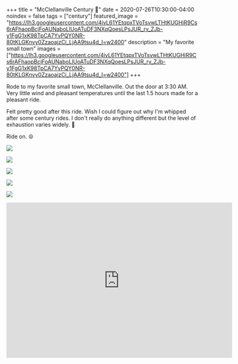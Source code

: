 +++
title =  "McClellanville Century 💯"
date = 2020-07-26T10:30:00-04:00
noindex = false
tags = ["century"]
featured_image = "https://lh3.googleusercontent.com/4ivL61YEtqpxTVoTsvwLTHtKUGHiR9Cs6rAFhaopBcjFoAUNaboLlUoATuDF3NXqQoesLPsJUR_rv_ZJb-y1FgG1xK98TpCA7YvPQY0NR-80tKLGKnvy0ZzaoajzCi_LjAA9tsu4d_I=w2400"
description = "My favorite small town"
images = ["https://lh3.googleusercontent.com/4ivL61YEtqpxTVoTsvwLTHtKUGHiR9Cs6rAFhaopBcjFoAUNaboLlUoATuDF3NXqQoesLPsJUR_rv_ZJb-y1FgG1xK98TpCA7YvPQY0NR-80tKLGKnvy0ZzaoajzCi_LjAA9tsu4d_I=w2400"]
+++

Rode to my favorite small town, McClellanville. Out the door at 3:30 AM. Very little wind and pleasant temperatures until the last 1.5 hours made for a pleasant ride.

Felt pretty good after this ride. Wish I could figure out why I'm whipped after some century rides. I don't really do anything different but the level of exhaustion varies widely. 🤔

Ride on. ☮

<a href='https://lh3.googleusercontent.com/M-JFAciKwATLf9TcUUtWJlKNDBdXmTSfh5G4tPItqXMPB46d7bO7tX7EN3yEejpIblin8Mhx6Gc4Jt0NCt_XFffqzrK-WO-J8OdSbQJUAiOX6ZGvvT_zNgailO-qeIyI0daWexpuJ-M=w2400'><img src='https://lh3.googleusercontent.com/M-JFAciKwATLf9TcUUtWJlKNDBdXmTSfh5G4tPItqXMPB46d7bO7tX7EN3yEejpIblin8Mhx6Gc4Jt0NCt_XFffqzrK-WO-J8OdSbQJUAiOX6ZGvvT_zNgailO-qeIyI0daWexpuJ-M=w2400'></a>

<a href='https://lh3.googleusercontent.com/K0BD8AzlAJggj7FR95vO71MJvS2gNSYJJ_OXdEEBoCAjLbjV4-WTuB4bOlrkE7Rdh9yWmPU8vVmSvwW5KGaaZbS-JnL4xDGbSk6kjLVwGnkQRRD7Z7_2WAVQHnhP1f51tkliFiUTCso=w2400'><img src='https://lh3.googleusercontent.com/K0BD8AzlAJggj7FR95vO71MJvS2gNSYJJ_OXdEEBoCAjLbjV4-WTuB4bOlrkE7Rdh9yWmPU8vVmSvwW5KGaaZbS-JnL4xDGbSk6kjLVwGnkQRRD7Z7_2WAVQHnhP1f51tkliFiUTCso=w2400'></a>

<a href='https://lh3.googleusercontent.com/4RrEUOj9LIQC6335CHReWv5m7fWbQbkU1zk6bsVcV8JmCm9Hxx5DbM9Hk3rbGrAydsyAtohhdMHuQPKXxM3FW3l1dkhto6N1IOy2eyjN5-_bEV81ZxQoP0CM_9r1xq204ejzRjq3Ijs=w2400'><img src='https://lh3.googleusercontent.com/4RrEUOj9LIQC6335CHReWv5m7fWbQbkU1zk6bsVcV8JmCm9Hxx5DbM9Hk3rbGrAydsyAtohhdMHuQPKXxM3FW3l1dkhto6N1IOy2eyjN5-_bEV81ZxQoP0CM_9r1xq204ejzRjq3Ijs=w2400'></a>

<a href='https://lh3.googleusercontent.com/o1HNzbxyAlCPmtYJmIjL_PP7FKyaEGo7a7AwnC8fNVowW6dQ-2egvcRaT0xO3wHXQ39nfyaUf0LO0PAFHw75Gj6kUirFlc9U3Xf-KtL7KmNXkv-rMx8l8t21-rhDnLlxZ7kO8Yfm_gc=w2400'><img src='https://lh3.googleusercontent.com/o1HNzbxyAlCPmtYJmIjL_PP7FKyaEGo7a7AwnC8fNVowW6dQ-2egvcRaT0xO3wHXQ39nfyaUf0LO0PAFHw75Gj6kUirFlc9U3Xf-KtL7KmNXkv-rMx8l8t21-rhDnLlxZ7kO8Yfm_gc=w2400'></a>

<a href='https://lh3.googleusercontent.com/4ivL61YEtqpxTVoTsvwLTHtKUGHiR9Cs6rAFhaopBcjFoAUNaboLlUoATuDF3NXqQoesLPsJUR_rv_ZJb-y1FgG1xK98TpCA7YvPQY0NR-80tKLGKnvy0ZzaoajzCi_LjAA9tsu4d_I=w2400'><img src='https://lh3.googleusercontent.com/4ivL61YEtqpxTVoTsvwLTHtKUGHiR9Cs6rAFhaopBcjFoAUNaboLlUoATuDF3NXqQoesLPsJUR_rv_ZJb-y1FgG1xK98TpCA7YvPQY0NR-80tKLGKnvy0ZzaoajzCi_LjAA9tsu4d_I=w2400'></a>

<iframe height='405' width='590' frameborder='0' allowtransparency='true' scrolling='no' src='https://www.strava.com/activities/3815281520/embed/c291aa442980999dc235677be5fd6d69d0672b1f'></iframe>

